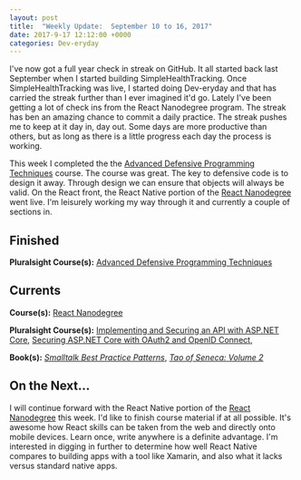 ```yaml
---
layout: post
title:  "Weekly Update:  September 10 to 16, 2017"
date: 2017-9-17 12:12:00 +0000
categories: Dev-eryday
---
```

I've now got a full year check in streak on GitHub. It all started back last September when I started building SimpleHealthTracking. Once SimpleHealthTracking was live, I started doing Dev-eryday and that has carried the streak further than I ever imagined it'd go. Lately I've been getting a lot of check ins from the React Nanodegree program. The streak has ben an amazing chance to commit a daily practice. The streak pushes me to keep at it day in, day out. Some days are more productive than others, but as long as there is a little progress each day the process is working.

This week I completed the the [Advanced Defensive Programming Techniques][adp] course. The course was great. The key to defensive code is to design it away. Through design we can ensure that objects will always be valid. On the React front, the React Native portion of the [React Nanodegree][rnd] went live. I'm leisurely working my way through it and currently a couple of sections in.

Finished
--------
**Pluralsight Course(s):** [Advanced Defensive Programming Techniques][adp]

Currents
--------
**Course(s):** [React Nanodegree][rnd]

**Pluralsight Course(s):** [Implementing and Securing an API with ASP.NET Core][core], [Securing ASP.NET Core with OAuth2 and OpenID Connect][secure], 

**Book(s):** *[Smalltalk Best Practice Patterns][sbp]*, *[Tao of Seneca: Volume 2][tao]*

On the Next...
--------
I will continue forward with the React Native portion of the [React Nanodegree][rnd] this week. I'd like to finish course material if at all possible. It's awesome how React skills can be taken from the web and directly onto mobile devices. Learn once, write anywhere is a definite advantage. I'm interested in digging in further to determine how well React Native compares to building apps with a tool like Xamarin, and also what it lacks versus standard native apps.

[core]: https://app.pluralsight.com/library/courses/aspdotnetcore-implementing-securing-api/table-of-contents
[sbp]: https://www.amazon.com/Smalltalk-Best-Practice-Patterns-Kent/dp/013476904X
[rnd]: https://www.udacity.com/course/react-nanodegree--nd019
[tao]: https://tim.blog/2017/07/06/tao-of-seneca/
[secure]: https://app.pluralsight.com/library/courses/asp-dotnet-core-oauth2-openid-connect-securing/table-of-contents
[hack]: https://app.pluralsight.com/library/courses/hacking-authentication-web-app/table-of-contents
[read]: https://github.com/jpniederer/readable
[adp]: https://app.pluralsight.com/library/courses/advanced-defensive-programming-techniques/table-of-contents